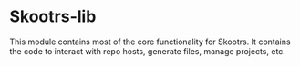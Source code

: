 # Skootrs-lib

This module contains most of the core functionality for Skootrs. It contains the code to interact with repo hosts, generate files, manage projects, etc.